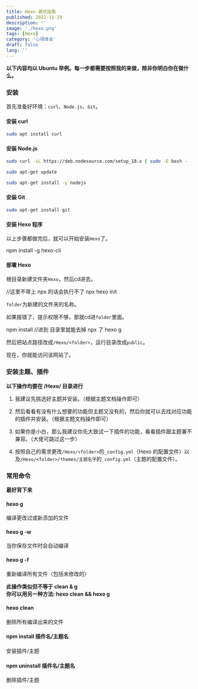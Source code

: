 ```yaml
---
title: Hexo 避坑指南
published: 2022-11-29
description: ''
image: './hexo.png'
tags: [Hexo]
category: '心得体会'
draft: false 
lang: ''
---
```


**以下内容均以 Ubuntu 举例。每一步都需要按照我的来做，除非你明白你在做什么。**

### 安装

首先准备好环境：`curl`、`Node.js`、`Git`。

#### 安装 curl

```bash
sudo apt install curl
```

#### 安装 Node.js

```bash
sudo curl -sL https://deb.nodesource.com/setup_18.x | sudo -E bash -

sudo apt-get update

sudo apt-get install -y nodejs
```

#### 安装 Git

```bash
sudo apt-get install git
```

#### 安装 Hexo 程序

以上步骤都做完后，就可以开始安装`Hexo`了。

npm install -g hexo-cli

#### 部署 Hexo

根目录新建文件夹`Hexo`，然后cd进去。

//这里不带上 npx 的话会执行不了
npx hexo init <folder>

`folder`为新建的文件夹的名称。

如果报错了，提示权限不够，那就cd进`folder`里面。

npm install
//进到 <folder> 目录里就能去掉 npx 了
hexo g

然后把站点路径改成`/Hexo/<folder>`，运行目录改成`public`。

现在，你就能访问该网站了。

### 安装主题、插件

**以下操作均要在 /Hexo/<folder> 目录进行**

1.  我建议先挑选好主题并安装。（根据主题文档操作即可）

2.  然后看看有没有什么想要的功能但主题又没有的，然后你就可以去找对应功能的插件并安装。（根据主题文档操作即可）

3.  如果你是小白，那么我建议你先大致试一下插件的功能，看看插件跟主题兼不兼容。（大佬可跳过这一步）

4.  按照自己的需求更改`/Hexo/<folder>`的`_config.yml`（Hexo 的配置文件）以及`/Hexo/<folder>/themes/主题名字`的`_config.yml`（主题的配置文件）。


### 常用命令

**最好背下来**

#### hexo g

编译更改过或新添加的文件

#### hexo g -w

当你保存文件时会自动编译

#### hexo g -f

重新编译所有文件（包括未修改的）

**此操作类似但不等于 clean & g  
你可以用另一种方法: hexo clean && hexo g**

#### hexo clean

删除所有编译出来的文件

#### npm install 插件名/主题名

安装插件/主题

#### npm uninstall 插件名/主题名

删除插件/主题